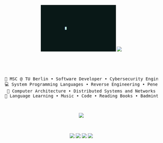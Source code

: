 <div align="center">
    
<img src="https://raw.githubusercontent.com/rkoslowski/rkoslowski/master/readme.gif" width="49%" />
<img src="https://readme-typing-svg.demolab.com?font=Inconsolata&weight=500&size=50&duration=3000&pause=1000&color=49C2F7&center=true&vCenter=true&repeat=false&random=false&width=1300&height=140&lines=Hello+World!+I'm+Rouven" width="49%" />

<br><br><br>
<pre>
💼 MSC @ TU Berlin • Software Developer • Cybersecurity Engineer
💻 System Programming Languages • Reverse Engineering • Penetration Testing
💾 Computer Architecture • Distributed Systems and Networks
🌱 Language Learning • Music • Code • Reading Books • Badminton    
</pre>
<br><br>
<img src="https://raw.githubusercontent.com/innng/innng/master/assets/kyubey.gif" height="40" />
<br><br><br>
    
[![](https://img.shields.io/badge/linkedin-0a66c2)](http://linkedin.com/in/ingridrosselis)
[![](https://img.shields.io/badge/mastodon-6364ff)](https://tech.lgbt/@innng)
[![](https://img.shields.io/badge/osu!-ff66ab)](https://osu.ppy.sh/users/4606212)
[![](https://img.shields.io/badge/enka.network-69899c)](https://enka.network/u/Inng/1A4HU1/10000069/1985924/)
</div>
